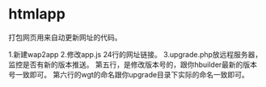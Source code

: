 # htmlapp
打包网页用来自动更新网址的代码。

1.新建wap2app
2.修改app.js 24行的网址链接。
3.upgrade.php放远程服务器，监控是否有新的版本推送。
   第五行，是修改版本号的，跟你hbuilder最新的版本号一致即可。
   第六行的wgt的命名跟你upgrade目录下实际的命名一致即可。
